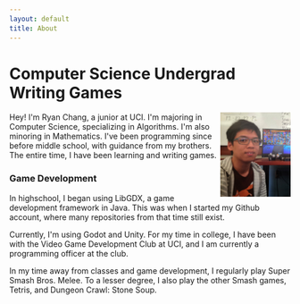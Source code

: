 ```yaml
---
layout: default
title: About
---
```


# Computer Science Undergrad Writing Games

<img style="float: right; width: 25%" src="assets/images/thats-me.jpg">
Hey! I'm Ryan Chang, a junior at UCI.
I'm majoring in Computer Science, specializing in Algorithms.
I'm also minoring in Mathematics.
I've been programming since before middle school,
with guidance from my brothers. The entire time,
I have been learning and writing games.

### Game Development
In highschool, I began using LibGDX,
a game development framework in Java. This was when I
started my Github account, where many
repositories from that time still exist.

Currently, I'm using Godot and Unity.
For my time in college, I have been with the
Video Game Development Club at UCI, and
I am currently a programming officer at the club.

In my time away from classes and game development,
I regularly play Super Smash Bros. Melee.
To a lesser degree, I also play the other Smash games, Tetris, and Dungeon Crawl: Stone Soup.
